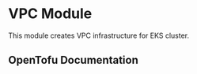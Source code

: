 # VPC Module

This module creates VPC infrastructure for EKS cluster.

## OpenTofu Documentation
<!-- BEGIN_TF_DOCS -->

<!-- END_TF_DOCS -->
